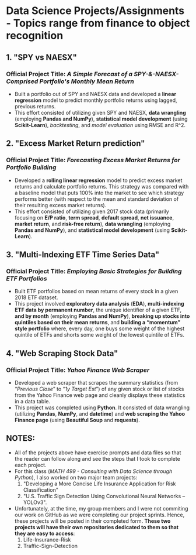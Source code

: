 # Data Science Projects/Assignments - Topics range from finance to object recognition

## 1. "SPY vs NAESX"
### Official Project Title: *A Simple Forecast of a SPY-&-NAESX-Comprised Portfolio's Monthly Mean Return*
* Built a portfolio out of SPY and NAESX data and developed a **linear regression** model to predict monthly portfolio returns using lagged, previous returns. 
* This effort consisted of utilizing given SPY and NAESX, **data wrangling** (employing **Pandas and NumPy**), **statistical model development** (using **Scikit-Learn**), *backtesting*, and *model evaluation* using RMSE and R^2.

## 2. "Excess Market Return prediction"
### Official Project Title: *Forecasting Excess Market Returns for Portfolio Building*
* Developed a **rolling linear regression** model to predict excess market returns and calculate portfolio returns. This strategy was compared with a baseline model that puts 100% into the market to see which strategy performs better (with respect to the mean and standard deviation of their resulting excess market returns).
* This effort consisted of utilizing given 2017 stock data (primarily focusing on **E/P ratio**, **term spread**, **default spread**, **net issuance**, **market return**, and **risk-free return**), **data wrangling** (employing **Pandas and NumPy**), and **statistical model development** (using **Scikit-Learn**).

## 3. "Multi-Indexing ETF Time Series Data"
### Official Project Title: *Employing Basic Strategies for Building ETF Portfolios*
* Built ETF portfolios based on mean returns of every stock in a given 2018 ETF dataset.
* This project involved **exploratory data analysis** (**EDA**), **multi-indexing ETF data by permanent number**, the
unique identifier of a given ETF, **and by month** (employing **Pandas and NumPy**), **breaking up stocks into quintiles based on their mean returns**, and **building a “momentum” style portfolio** where, every day, one buys some weight of the highest quintile of ETFs and shorts some weight of the lowest quintile of ETFs.

## 4. "Web Scraping Stock Data"
### Official Project Title: *Yahoo Finance Web Scraper*
* Developed a web scraper that scrapes the summary statistics (from “*Previous Close*” to “*1y Target Est*”) of any given stock or list of stocks from the Yahoo Finance web page and cleanly displays these statistics in a data table.
* This project was completed using **Python**. It consisted of data wrangling (utilizing **Pandas**, **NumPy**, and **datetime**) and **web scraping the Yahoo Finance page** (using **Beautiful Soup** and **requests**).

## NOTES:
* All of the projects above have exercise prompts and data files so that the reader can follow along and see the steps that I took to complete each project.
* For this class (*MATH 499 - Consulting with Data Science through Python*), I also worked on two major team projects:
  1. "Developing a More Concise Life Insurance Application for Risk Classification"
  2. "U.S. Traffic Sign Detection Using Convolutional Neural Networks – YOLOv3".
* Unfortunately, at the time, my group members and I were not commiting our work on GitHub as we were completing our project sprints. Hence, these projects will be posted in their completed form. **These two projects will have their own repositories dedicated to them so that they are easy to access**:
  1. Life-Insurance-Risk
  2. Traffic-Sign-Detection
